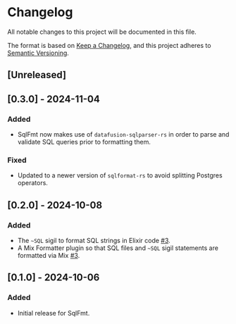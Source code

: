 # Changelog

All notable changes to this project will be documented in this file.

The format is based on [Keep a Changelog](https://keepachangelog.com/en/1.0.0/),
and this project adheres to [Semantic Versioning](https://semver.org/spec/v2.0.0.html).

## [Unreleased]

## [0.3.0] - 2024-11-04

### Added

- SqlFmt now makes use of `datafusion-sqlparser-rs` in order to parse and validate SQL queries prior to formatting them.

### Fixed

- Updated to a newer version of `sqlformat-rs` to avoid splitting Postgres operators.

## [0.2.0] - 2024-10-08

### Added

- The `~SQL` sigil to format SQL strings in Elixir code [#3](https://github.com/akoutmos/sql_fmt/pull/3).
- A Mix Formatter plugin so that SQL files and `~SQL` sigil statements are formatted via Mix [#3](https://github.com/akoutmos/sql_fmt/pull/3).

## [0.1.0] - 2024-10-06

### Added

- Initial release for SqlFmt.
